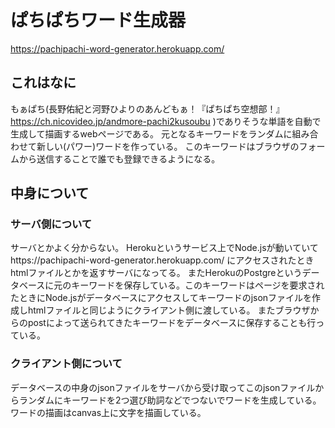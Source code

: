 # ぱちぱちワード生成器
https://pachipachi-word-generator.herokuapp.com/

## これはなに
もぁぱち(長野佑紀と河野ひよりのあんどもぁ！『ぱちぱち空想部！』https://ch.nicovideo.jp/andmore-pachi2kusoubu )でありそうな単語を自動で生成して描画するwebページである。
元となるキーワードをランダムに組み合わせて新しい(パワー)ワードを作っている。
このキーワードはブラウザのフォームから送信することで誰でも登録できるようになる。

## 中身について
### サーバ側について
サーバとかよく分からない。
Herokuというサービス上でNode.jsが動いていてhttps://pachipachi-word-generator.herokuapp.com/ にアクセスされたときhtmlファイルとかを返すサーバになってる。
またHerokuのPostgreというデータベースに元のキーワードを保存している。このキーワードはページを要求されたときにNode.jsがデータベースにアクセスしてキーワードのjsonファイルを作成しhtmlファイルと同じようにクライアント側に渡している。
またブラウザからのpostによって送られてきたキーワードをデータベースに保存することも行っている。

### クライアント側について
データベースの中身のjsonファイルをサーバから受け取ってこのjsonファイルからランダムにキーワードを2つ選び助詞などでつないでワードを生成している。
ワードの描画はcanvas上に文字を描画している。